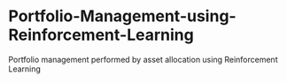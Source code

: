# Portfolio-Management-using-Reinforcement-Learning
Portfolio management performed by asset allocation using Reinforcement Learning
